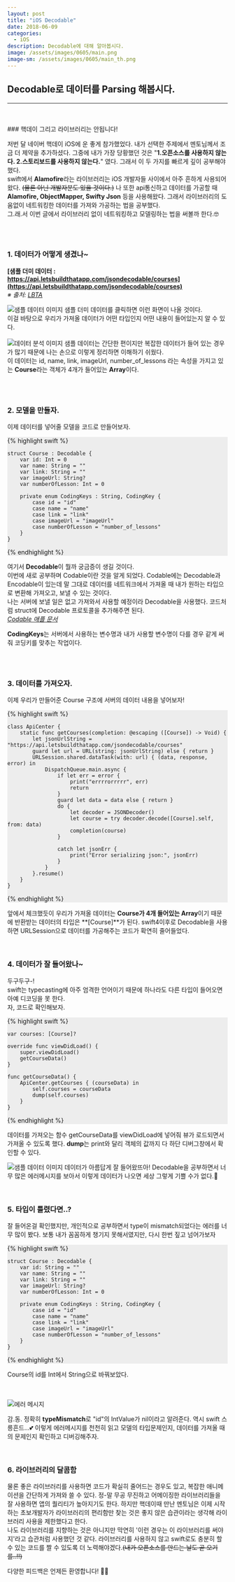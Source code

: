 ```yaml
---
layout: post
title: "iOS Decodable"
date: 2018-06-09
categories:
  - iOS
description: Decodable에 대해 알아봅시다. 
image: /assets/images/0605/main.png
image-sm: /assets/images/0605/main_th.png
---
```



## Decodable로 데이터를 Parsing 해봅시다.
---


<br/>
<br/>
### 핵데이 그리고 라이브러리는 안됩니다!

저번 달 네이버 핵데이 iOS에 운 좋게 참가했었다. 내가 선택한 주제에서 멘토님께서 조금 더 제약을 추가하셨다. 그중에 내가 가장 당황했던 것은 "**1.오픈소스를 사용하지 않는다. 2.스토리보드를 사용하지 않는다.**" 였다. 그래서 이 두 가지를 빠르게 깊이 공부해야 했다.  
swift에서 **Alamofire**라는 라이브러리는 iOS 개발자들 사이에서 아주 흔하게 사용되어왔다. ~~(물론 아닌 개발자분도 있을 것이다.)~~ 나 또한 api통신하고 데이터를 가공할 때 **Alamofire, ObjectMapper, Swifty Json** 등을 사용해왔다. 그래서 라이브러리의 도움없이 네트워킹한 데이터를 가져와 가공하는 법을 공부했다.  
그.래.서 이번 글에서 라이브러리 없이 네트워킹하고 모델링하는 법을 써볼까 한다.🤓

  
<br />
<br />


### 1. 데이터가 어떻게 생겼나~      


**[샘플 더미 데이터 : https://api.letsbuildthatapp.com/jsondecodable/courses](https://api.letsbuildthatapp.com/jsondecodable/courses)**  
*※ 출처:  [LBTA](https://www.letsbuildthatapp.com/)*  
  

![샘플 데이터 이미지](/assets/images/0605/dummy.png)
샘플 더미 데이터를 클릭하면 이런 화면이 나올 것이다.  
이걸 바탕으로 우리가 가져올 데이터가 어떤 타입인지 어떤 내용이 들어있는지 알 수 있다.  
<br />
![데이터 분석 이미지](/assets/images/0605/courseArray..jpeg)
샘플 데이터는 간단한 편이지만 복잡한 데이터가 들어 있는 경우가 많기 때문에 나는 손으로 이렇게 정리하면 이해하기 쉬웠다.  
이 데이터는 id, name, link, imageUrl, number_of_lessons 라는 속성을 가지고 있는 **Course**라는 객체가 4개가 들어있는 **Array**이다.

  
  
<br />
<br />
  
  
### 2. 모델을 만들자.  
  
이제 데이터를 넣어줄 모델을 코드로 만들어보자.

<div style="background-color: #EDEDED">

{% highlight swift %}  

    struct Course : Decodable {
        var id: Int = 0
        var name: String = ""
        var link: String = ""
        var imageUrl: String?
        var numberOfLesson: Int = 0
        
        private enum CodingKeys : String, CodingKey {
            case id = "id"
            case name = "name"
            case link = "link"
            case imageUrl = "imageUrl"
            case numberOfLesson = "number_of_lessons"
        }
    }
{% endhighlight %}
</div>

여기서 **Decodable**이 뭘까 궁금증이 생길 것이다.  
이번에 새로 공부하며 Codable이란 것을 알게 되었다. Codable에는 Decodable과 Encodable이 있는데 말 그대로 데이터를 네트워크에서 가져올 때 내가 원하는 타입으로 변환해 가져오고, 보낼 수 있는 것이다.  
나는 서버에 보낼 일은 없고 가져와서 사용할 예정이라 Decodable을 사용했다. 코드처럼 struct에 Decodable 프로토콜을 추가해주면 된다.  
*[Codable 애플 문서](https://developer.apple.com/documentation/swift/codable)*  
  
**CodingKeys**는 서버에서 사용하는 변수명과 내가 사용할 변수명이 다를 경우 같게 써줘 코딩키를 맞추는 작업이다.



<br />
<br />

### 3. 데이터를 가져오자.  
 
  
이제 우리가 만들어준 Course 구조에 서버의 데이터 내용을 넣어보자!  
  
  
<div style="background-color: #EDEDED">

{% highlight swift %}  
    
    class ApiCenter {
        static func getCourses(completion: @escaping ([Course]) -> Void) {
            let jsonUrlString = "https://api.letsbuildthatapp.com/jsondecodable/courses"
            guard let url = URL(string: jsonUrlString) else { return }
            URLSession.shared.dataTask(with: url) { (data, response, error) in
                DispatchQueue.main.async {
                    if let err = error {
                        print("errrrorrrrr", err)
                        return
                    }
                    guard let data = data else { return }
                    do {
                        let decoder = JSONDecoder()
                        let course = try decoder.decode([Course].self, from: data)
                        completion(course)
                    }
                        
                    catch let jsonErr {
                        print("Error serializing json:", jsonErr)
                    }
                }
            }.resume()
        }
    }  

{% endhighlight %}
</div>

  
앞에서 체크했듯이 우리가 가져올 데이터는 **Course가 4개 들어있는 Array**이기 때문에 반환받는 데이터의 타입은 **[Course]**가 된다.
swift4이후로 Decodable을 사용하면 URLSession으로 데이터를 가공해주는 코드가 확연히 줄어들었다.  

<br />

  
### 4. 데이터가 잘 들어왔나~
  
두구두구-!  
swift는 typecasting에 아주 엄격한 언어이기 때문에 하나라도 다른 타입이 들어오면 아예 디코딩을 못 한다.  
자, 코드로 확인해보자.  
  
<div style="background-color: #EDEDED">
{% highlight swift %}  

    var courses: [Course]?

    override func viewDidLoad() {
        super.viewDidLoad()
        getCourseData()
    }
    
    func getCourseData() {
        ApiCenter.getCourses { (courseData) in
            self.courses = courseData
            dump(self.courses)   
        }        
    }

{% endhighlight %}  
</div>  

  
데이터를 가져오는 함수 getCourseData를 viewDidLoad에 넣어줘 뷰가 로드되면서 가져올 수 있도록 했다. **dump**는 print와 달리 객체의 값까지 다 하단 디버그창에서 확인할 수 있다. 
<br />
  
   
  
![샘플 데이터 이미지](/assets/images/0605/dump.png)
데이터가 아름답게 잘 들어왔뜨아! Decodable을 공부하면서 너무 많은 에러메시지를 보아서 이렇게 데이터가 나오면 세상 그렇게 기쁠 수가 없다.🤩  
  
    
<br />  
    
    
    
### 5. 타입이 틀렸다면..?  
  
잘 들어온걸 확인했지만, 개인적으로 공부하면서 type이 mismatch되었다는 에러를 너무 많이 봤다. 보통 내가 꼼꼼하게 챙기지 못해서였지만, 다시 한번 짚고 넘어가보자  
  
<div style="background-color: #EDEDED">
{% highlight swift %}  

    struct Course : Decodable {
        var id: String = ""
        var name: String = ""
        var link: String = ""
        var imageUrl: String?
        var numberOfLesson: Int = 0
        
        private enum CodingKeys : String, CodingKey {
            case id = "id"
            case name = "name"
            case link = "link"
            case imageUrl = "imageUrl"
            case numberOfLesson = "number_of_lessons"
        }
    }  

{% endhighlight %}
</div>  
  
Course의 id를 Int에서 String으로 바꿔보았다.  
<br />
<br />
  
  
  
    
  
![에러 메시지](/assets/images/0605/error.png)  

감.동. 정확히 **typeMismatch**로 "id"의 IntValue가 nil이라고 알려준다. 역시 swift 스릉흔드...💕 이렇게 에러메시지를 천천히 읽고 모델의 타입문제인지, 데이터를 가져올 때의 문제인지 확인하고 디버깅해주자.   

  
<br /> 
  
  
    
### 6. 라이브러리의 달콤함
  
물론 좋은 라이브러리를 사용하면 코드가 확실히 줄어드는 경우도 있고, 복잡한 애니메이션을 간단하게 가져와 쓸 수 있다. 정-말 무공 무진하고 어메이징한 라이브러리들을 잘 사용하면 앱의 퀄리티가 높아지기도 한다. 하지만 핵데이때 만난 멘토님은 이제 시작하는 초보개발자가 라이브러리의 편리함만 찾는 것은 좋지 않은 습관이라는 생각해 라이브러리 사용을 제한했다고 한다.    
나도 라이브러리를 지향하는 것은 아니지만 막연히 '이런 경우는 이 라이브러리를 써야지'라고 습관처럼 사용했던 것 같다. 라이브러리를 사용하지 않고 swift로도 충분히 할 수 있는 코드를 짤 수 있도록 더 노력해야겠다.~~(내가 오픈소스를 만드는 날도 곧 오기를..!!)~~  
  
  
다양한 피드백은 언제든 환영합니다! 🤟🏻
  
    


<br />


